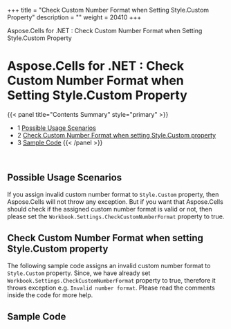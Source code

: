 +++
title = "Check Custom Number Format when Setting Style.Custom Property" 
description = "" 
weight = 20410 
+++

Aspose.Cells for .NET : Check Custom Number Format when Setting Style.Custom Property  

# Aspose.Cells for .NET : Check Custom Number Format when Setting Style.Custom Property


{{< panel title="Contents Summary" style="primary" >}}
*   1 [Possible Usage Scenarios](#CheckCustomNumberFormatwhenSettingStyle.CustomProperty-PossibleUsageScenarios)
*   2 [Check Custom Number Format when setting Style.Custom property](#CheckCustomNumberFormatwhenSettingStyle.CustomProperty-CheckCustomNumberFormatwhensettingStyle.Customproperty)
*   3 [Sample Code](#CheckCustomNumberFormatwhenSettingStyle.CustomProperty-SampleCode)
{{< /panel >}}
 

 

## Possible Usage Scenarios

If you assign invalid custom number format to `Style.Custom` property, then Aspose.Cells will not throw any exception. But if you want that Aspose.Cells should check if the assigned custom number format is valid or not, then please set the `Workbook.Settings.CheckCustomNumberFormat` property to true.

## Check Custom Number Format when setting Style.Custom property

The following sample code assigns an invalid custom number format to `Style.Custom` property. Since, we have already set `Workbook.Settings.CheckCustomNumberFormat` property to true, therefore it throws exception e.g. `Invalid number format`. Please read the comments inside the code for more help.

## Sample Code

